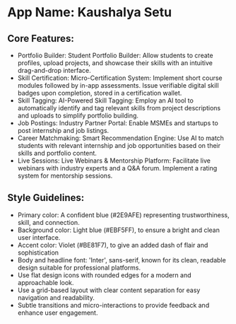 # **App Name**: Kaushalya Setu

## Core Features:

- Portfolio Builder: Student Portfolio Builder: Allow students to create profiles, upload projects, and showcase their skills with an intuitive drag-and-drop interface.
- Skill Certification: Micro-Certification System: Implement short course modules followed by in-app assessments. Issue verifiable digital skill badges upon completion, stored in a certification wallet.
- Skill Tagging: AI-Powered Skill Tagging: Employ an AI tool to automatically identify and tag relevant skills from project descriptions and uploads to simplify portfolio building.
- Job Postings: Industry Partner Portal: Enable MSMEs and startups to post internship and job listings.
- Career Matchmaking: Smart Recommendation Engine: Use AI to match students with relevant internship and job opportunities based on their skills and portfolio content.
- Live Sessions: Live Webinars & Mentorship Platform: Facilitate live webinars with industry experts and a Q&A forum. Implement a rating system for mentorship sessions.

## Style Guidelines:

- Primary color: A confident blue (#2E9AFE) representing trustworthiness, skill, and connection.
- Background color: Light blue (#EBF5FF), to ensure a bright and clean user interface.
- Accent color: Violet (#BE81F7), to give an added dash of flair and sophistication
- Body and headline font: 'Inter', sans-serif, known for its clean, readable design suitable for professional platforms.
- Use flat design icons with rounded edges for a modern and approachable look.
- Use a grid-based layout with clear content separation for easy navigation and readability.
- Subtle transitions and micro-interactions to provide feedback and enhance user engagement.